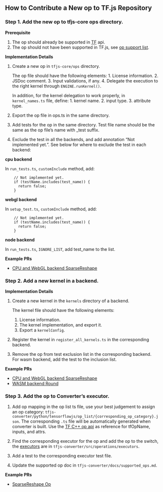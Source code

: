 ## How to Contribute a New op to TF.js Repository

### Step 1. Add the new op to tfjs-core ops directory.
**Prerequisite**
1. The op should already be supported in [TF](https://www.tensorflow.org/api_docs/python/tf/all_symbols) api.
2. The op should not have been supported in TF.js, see [op support list](https://github.com/tensorflow/tfjs/blob/master/tfjs-converter/docs/supported_ops.md).

**Implementation Details**
1. Create a new op in `tfjs-core/ops` directory.

    The op file should have the following elements:
        1. License information.
        2. JSDoc comment.
        3. Input validations, if any.
        4. Delegate the execution to the right kernel through `ENGINE.runKernel()`.

    In addition, for the kernel delegation to work properly, in `kernel_names.ts`
  file, define:
        1. kernel name.
        2. input type.
        3. attribute type.

2. Export the op file in ops.ts in the same directory.
3. Add tests for the op in the same directory. Test file name should be the same as the op file’s name with _test suffix.
4. Exclude the test in all the backends, and add annotation “Not implemented yet.”. See below for where to exclude the test in each backend:

**cpu backend**

In `run_tests.ts`, `customInclude` method, add:
```
    // Not implemented yet.
    if (testName.includes(test_name)) {
      return false;
    }
```

**webgl backend**

In `setup_test.ts`, `customInclude` method, add:
```
    // Not implemented yet.
    if (testName.includes(test_name)) {
      return false;
    }
```

**node backend**

In `run_tests.ts`, `IGNORE_LIST`, add test_name to the list.

**Example PRs**
* [CPU and WebGL backend SparseReshape](https://github.com/tensorflow/tfjs/pull/4956)

### Step 2. Add a new kernel in a backend.
**Implementation Details**
1. Create a new kernel in the `kernels` directory of a backend.

    The kernel file should have the following elements:
    1. License information.
    2. The kernel implementation, and export it.
    3. Export a `kernelConfig`.

2. Register the kernel in `register_all_kernels.ts` in the corresponding backend.

3. Remove the op from test exclusion list in the corresponding backend. For wasm
   backend, add the test to the inclusion list.
   
**Example PRs**
* [CPU and WebGL backend SparseReshape](https://github.com/tensorflow/tfjs/pull/4956)
* [WASM backend Round](https://github.com/tensorflow/tfjs/pull/4486)

### Step 3. Add the op to Converter’s executor.
1. Add op mapping in the op list ts file, use your best judgement to assign an op category: `tfjs-converter/python/tensorflowjs/op_list/{corresponding_op_category}.json`. The corresponding `.ts` file will be automatically generated when converter is built. Use
the [TF C++ op api](https://www.tensorflow.org/api_docs/cc/) as reference for tfOpName, inputs, and attrs.

2. Find the corresponding executor for the op and add the op to the switch, the [executors](https://github.com/tensorflow/tfjs/tree/master/tfjs-converter/src/operations/executors) are in `tfjs-converter/src/operations/executors`.

3. Add a test to the corresponding executor test file.

4. Update the supported op doc in `tfjs-converter/docs/supported_ops.md`.

**Example PRs**
* [SparseReshape Op](https://github.com/tensorflow/tfjs/pull/4963)
